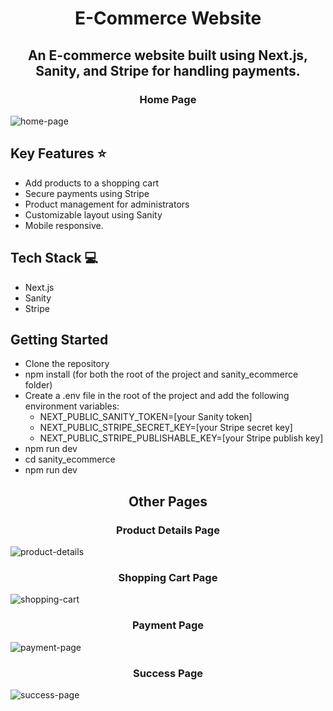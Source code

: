 <h1 align="center">E-Commerce Website</h1>

<h2 align="center"> An E-commerce website built using Next.js, Sanity, and Stripe for handling payments. 
</h2>

<h3 align="center">Home Page</h3>

![home-page](https://user-images.githubusercontent.com/82048235/215295100-6e9aef80-69f6-457d-b5a3-8b8c588b3ff6.png)

## Key Features ⭐

- Add products to a shopping cart
- Secure payments using Stripe
- Product management for administrators
- Customizable layout using Sanity
- Mobile responsive.

## Tech Stack 💻

- Next.js
- Sanity
- Stripe

## Getting Started

- Clone the repository
- npm install (for both the root of the project and sanity_ecommerce folder)
- Create a .env file in the root of the project and add the following environment variables:
  - NEXT_PUBLIC_SANITY_TOKEN=[your Sanity token]
  - NEXT_PUBLIC_STRIPE_SECRET_KEY=[your Stripe secret key]
  - NEXT_PUBLIC_STRIPE_PUBLISHABLE_KEY=[your Stripe publish key]
- npm run dev
- cd sanity_ecommerce
- npm run dev

<h2 align="center">Other Pages</h2>

<h3 align="center">Product Details Page </h3>

![product-details](https://user-images.githubusercontent.com/82048235/215295119-7480a446-ab5f-4bcd-ba49-48bb2a2feed2.png)

<h3 align="center">Shopping Cart Page </h3>

![shopping-cart](https://user-images.githubusercontent.com/82048235/215295135-d9826c6a-4ede-4988-8315-29a77034eb35.png)

<h3 align="center">Payment Page </h3>

![payment-page](https://user-images.githubusercontent.com/82048235/215295147-b0b183e6-8607-4939-88b3-e2c7cf67fd6a.png)

<h3 align="center">Success Page </h3>

![success-page](https://user-images.githubusercontent.com/82048235/215295152-f2c77e55-60d4-4eae-b511-603bf2a00a2d.png)
